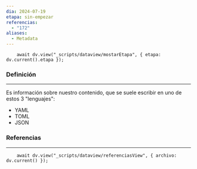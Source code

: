 ```yaml
---
dia: 2024-07-19
etapa: sin-empezar
referencias:
  - "172"
aliases:
  - Metadata
---
```

```dataviewjs
	await dv.view("_scripts/dataview/mostarEtapa", { etapa: dv.current().etapa });
```
### Definición
---
Es información sobre nuestro contenido, que se suele escribir en uno de estos 3 "lenguajes":
* YAML
* TOML
* JSON



### Referencias
---
```dataviewjs
	await dv.view("_scripts/dataview/referenciasView", { archivo: dv.current() });
```
